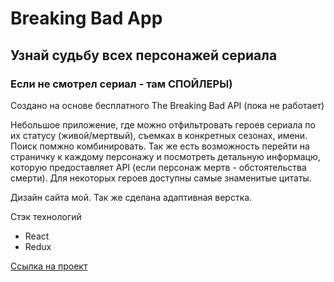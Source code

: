 # Breaking Bad App
## Узнай судьбу всех персонажей сериала
### Если не смотрел сериал - там СПОЙЛЕРЫ)

Создано на основе бесплатного The Breaking Bad API (пока не работает)

Небольшое приложение, где можно отфильтровать героев сериала по их статусу (живой/мертвый), съемках в конкретных сезонах, имени. Поиск помжно комбинировать. Так же есть возможность перейти на страничку к каждому персонажу и посмотреть детальную информацю, которую предоставляет API (если персонаж мертв - обстоятельства смерти). Для некоторых героев доступны самые знаменитые цитаты.

Дизайн сайта мой. Так же сделана адаптивная верстка.

Стэк технологий
* React
* Redux

[Ссылка на проект](https://qwelip.github.io/react-redux-Breaking-Bad/)
